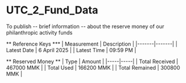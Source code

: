 # UTC_2_Fund_Data
To publish -- brief information -- about the reserve money of our philanthropic activity funds

** Reference Keys *** 
| Measurement | Description |
|-------|-------|
| Latest Date | 6 April 2025 | 
| Latest Time | 09:59 PM | 

** Reserved Money ** 
| Type | Amount | 
|-----|-----|
| Total Received | 467000 MMK |
| Total Used     | 166200 MMK |
| Total Remained | 300800 MMK |
